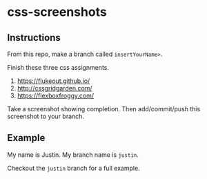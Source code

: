 # css-screenshots

## Instructions

From this repo, make a branch called `insertYourName>`.

Finish these three css assignments.

1.  https://flukeout.github.io/
2.  http://cssgridgarden.com/
3.  https://flexboxfroggy.com/

Take a screenshot showing completion.  Then add/commit/push this screenshot to your branch.

## Example
My name is Justin.  My branch name is `justin`.

Checkout the `justin` branch for a full example.
